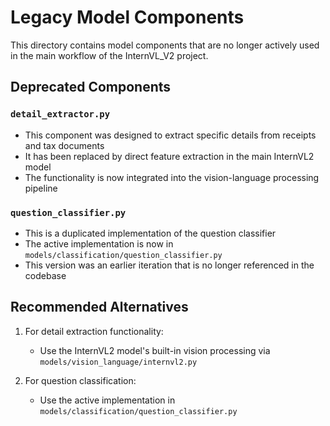 # Legacy Model Components

This directory contains model components that are no longer actively used in the main workflow of the InternVL_V2 project.

## Deprecated Components

### `detail_extractor.py`
- This component was designed to extract specific details from receipts and tax documents
- It has been replaced by direct feature extraction in the main InternVL2 model
- The functionality is now integrated into the vision-language processing pipeline

### `question_classifier.py`
- This is a duplicated implementation of the question classifier
- The active implementation is now in `models/classification/question_classifier.py`
- This version was an earlier iteration that is no longer referenced in the codebase

## Recommended Alternatives

1. For detail extraction functionality:
   - Use the InternVL2 model's built-in vision processing via `models/vision_language/internvl2.py`

2. For question classification:
   - Use the active implementation in `models/classification/question_classifier.py`